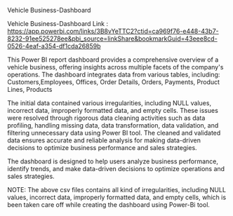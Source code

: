 Vehicle Business-Dashboard

Vehicle Business-Dashboard Link : https://app.powerbi.com/links/3B8vYeTTC2?ctid=ca969f76-e448-43b7-8232-91ee525278ee&pbi_source=linkShare&bookmarkGuid=43eee8cd-0526-4eaf-a354-df1cda26859b

This Power BI report dashboard provides a comprehensive overview of a vehicle business, offering insights across multiple facets of the company's operations. The dashboard integrates data from various tables, including:
Customers,Employees, Offices, Order Details, Orders, Payments, Product Lines, Products

The initial data contained various irregularities, including NULL values, incorrect data, improperly formatted data, and empty cells. These issues were resolved through rigorous data cleaning activities such as data profiling, handling missing data, data transformation, data validation, and filtering unnecessary data using Power BI tool. The cleaned and validated data ensures accurate and reliable analysis for making data-driven decisions to optimize business performance and sales strategies.

The dashboard is designed to help users analyze business performance, identify trends, and make data-driven decisions to optimize operations and sales strategies.

NOTE: The above csv files contains all kind of irregularities, including NULL values, incorrect data, improperly formatted data, and empty cells, which is been taken care off while creating the dashboard using Power-Bi tool.
